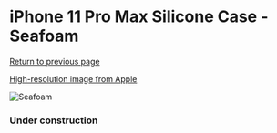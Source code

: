# iPhone 11 Pro Max Silicone Case - Seafoam

[Return to previous page](/iphone_11)

[High-resolution image from Apple](https://store.storeimages.cdn-apple.com/8756/as-images.apple.com/is/MY102?wid=4500&hei=4500&fmt=png)

<div style="width: 384px"><img src="/everysource/MY102.png" alt="Seafoam"></div>

### Under construction
